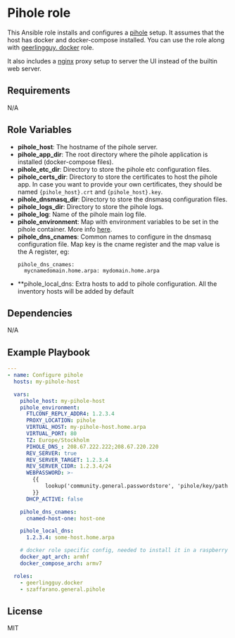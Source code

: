 Pihole role
=========

This Ansible role installs and configures a [pihole](https://pi-hole.net/) setup.  It assumes that the host has docker
and docker-compose installed.  You can use the role along with [geerlingguy. docker](https://github.com/geerlingguy/ansible-role-docker) role.

It also includes a [nginx](https://github.com/nginx-proxy/nginx-proxy) proxy setup to server the UI instead of the
builtin web
server.

Requirements
------------

N/A

Role Variables
--------------

- **pihole_host**: The hostname of the pihole server.
- **pihole_app_dir**: The root directory where the pihole application is installed (docker-compose files).
- **pihole_etc_dir**: Directory to store the pihole etc configuration files.
- **pihole_certs_dir**: Directory to store the certificates to host the pihole app.  In case you want to provide your
  own certificates, they should be named `{pihole_host}.crt` and `{pihole_host}.key`.
- **pihole_dnsmasq_dir**: Directory to store the dnsmasq configuration files.
- **pihole_logs_dir**: Directory to store the pihole logs.
- **pihole_log**: Name of the pihole main log file.
- **pihole_environment**: Map with environment variables to be set in the pihole container.  More info
  [here](https://github.com/pi-hole/docker-pi-hole#environment-variables=).
- **pihole_dns_cnames**:  Common names to configure in the dnsmasq configuration file.  Map key is the cname register
  and the map value is the A register, eg:
  ```
  pihole_dns_cnames:
    mycnamedomain.home.arpa: mydomain.home.arpa
  ```
- **pihole_local_dns: Extra hosts to add to pihole configuration.  All the inventory hosts will be added by default


Dependencies
------------

N/A

Example Playbook
----------------

```yaml
---
- name: Configure pihole
  hosts: my-pihole-host

  vars:
    pihole_host: my-pihole-host
    pihole_environment:
      FTLCONF_REPLY_ADDR4: 1.2.3.4
      PROXY_LOCATION: pihole
      VIRTUAL_HOST: my-pihole-host.home.arpa
      VIRTUAL_PORT: 80
      TZ: Europe/Stockholm
      PIHOLE_DNS_: 208.67.222.222;208.67.220.220
      REV_SERVER: true
      REV_SERVER_TARGET: 1.2.3.4
      REV_SERVER_CIDR: 1.2.3.4/24
      WEBPASSWORD: >-
        {{
            lookup('community.general.passwordstore', 'pihole/key/path missing=create')
        }}
      DHCP_ACTIVE: false

    pihole_dns_cnames:
      cnamed-host-one: host-one

    pihole_local_dns:
      1.2.3.4: some-host.home.arpa

    # docker role specific config, needed to install it in a raspberry pi
    docker_apt_arch: armhf
    docker_compose_arch: armv7

  roles:
    - geerlingguy.docker
    - szaffarano.general.pihole
```

License
-------

MIT
